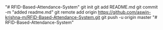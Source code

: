 "# RFID-Based-Attendance-System"  git init git add README.md git commit -m "added readme.md" git remote add origin https://github.com/aswin-krishna-m/RFID-Based-Attendance-System.git git push -u origin master
"# RFID-Based-Attendance-System" 
